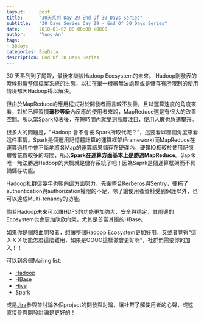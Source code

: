 ```yaml
---
layout:     post
title:      "30天系列 Day 29-End Of 30 Days Series"
subtitle:   "30 Days Series Day 29 - End Of 30 Days Series"
date:       2018-01-02 00:00:00 +0800
author:     "Yung-An"
tags:
- 30days
categories: BigData
description: End Of 30 Days Series
---
```


30 天系列到了尾聲，最後來談談Hadoop Ecosystem的未來。
Hadoop剛發表的時候影響整個檔案系統的生態，以往在單一機器無法處理或是儲存有所限制的使用情境都因Hadoop得以解決。

但由於MapReduce的應用程式對於開發者而言較不友善，且以運算速度的角度來看，對於已經習慣**毫秒等級**內反應的使用者來說，MapReduce還是有很大的改善空間。所以當Spark發表後，在短時間內就受到高度注目，使用人數也急速攀升。

很多人的問題是，"Hadoop 會不會被 Spark所取代呢？"，這要看以哪個角度來看這件事情。Spark是個運用記憶體計算的運算框架(Framework)而MapReduce在運算過程中會不斷地將各Map的運算結果儲存在硬碟內，硬碟IO相較於使用記憶體會花費較多的時間，所以**Spark在運算方面基本上是勝過MapReduce**。Saprk唯一無法勝過Hadoop的大概就是儲存系統了吧！因為Saprk是個運算框架而不具備儲存功能。

Hadoop社群這幾年也朝向這方面努力，先後整合[Kerberos][kerberos_url]與[Sentry][sentry_url]，彌補了authentication與authorization權限的不足，除了讓使用者資料受到保護以外，也可以達成Multi-tenancy的功能。

倘若Hadoop未來可以讓HDFS的功能更加強大、安全與穩定，其周邊的Ecosystem也會更加欣欣向榮，尤其是首當其衝的HBase。

如果你是個熱血開發者，想讓整個Hadoop Ecosystem更加好用，又或者覺得"這ＸＸＸ功能怎麼這麼難用，如果是OOOO這樣做會更好啊"，社群們需要你的加入！！

可以到各個Mailing list:

* [Hadoop][hadoop_mail]
* [HBase][hbase_mail]
* [Hive][hive_mail]
* [Spark][spark_mail]

或是[Jira][jira]參與並討論各個project的開發與討論，讓社群了解使用者的心聲，或遮直接參與開發討論是更好的！

[jira]: https://issues.apache.org/jira/browse/PHOENIX-4506?jql=project%20in%20(SPARK%2C%20HBASE%2C%20HADOOP%2C%20HIVE)
[kerberos_url]: https://web.mit.edu/kerberos/
[sentry_url]: https://sentry.apache.org
[hadoop_mail]: https://hadoop.apache.org/general_lists.html
[hbase_mail]: https://hbase.apache.org/mail-lists.html
[hive_mail]: https://hive.apache.org/mailing_lists.html
[spark_mail]: https://spark.apache.org/community.html
